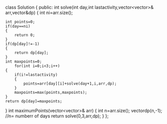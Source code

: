 class Solution {
  public:
  int solve(int day,int lastactivity,vector<vector<int>>& arr,vector<int>&dp)
  { int ni=arr.size();
  
    int points=0;
    if(day==ni)
    {
        return 0;
    }
    if(dp[day]!=-1)
    {
        return dp[day];
    }
    int maxpoints=0;
        for(int i=0;i<3;i++)
    {
        if(i!=lastactivity)
        {
            points=arr[day][i]+solve(day+1,i,arr,dp);
        }
        maxpoints=max(points,maxpoints);
    }
    return dp[day]=maxpoints;
    
  }
    int maximumPoints(vector<vector<int>>& arr) {
        int n=arr.size();
        vector<int>dp(n,-1);
        //n= numberr of days
        return solve(0,3,arr,dp);
    }
};
